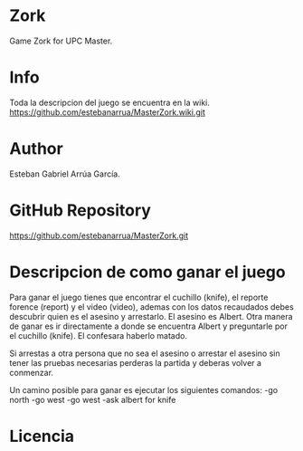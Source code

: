 # Zork
Game Zork for UPC Master.

# Info
Toda la descripcion del juego se encuentra en la wiki. 
https://github.com/estebanarrua/MasterZork.wiki.git

# Author
Esteban Gabriel Arrúa García.

# GitHub Repository
https://github.com/estebanarrua/MasterZork.git

# Descripcion de como ganar el juego
Para ganar el juego tienes que encontrar el cuchillo (knife), el reporte forence (report) y el video (video), ademas con los datos recaudados debes descubrir quien es el asesino y arrestarlo. El asesino es Albert. 
Otra manera de ganar es ir directamente a donde se encuentra Albert y preguntarle por el cuchillo (knife). El confesara haberlo matado. 

Si arrestas a otra persona que no sea el asesino o arrestar el asesino sin tener las pruebas necesarias perderas la partida y deberas volver a conmenzar. 

Un camino posible para ganar es ejecutar los siguientes comandos:
-go north
-go west
-go west
-ask albert for knife

# Licencia

